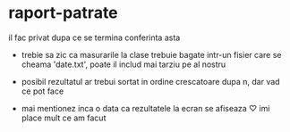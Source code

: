 # raport-patrate
il fac privat dupa ce se termina conferinta asta

- trebie sa zic ca masurarile la clase trebuie bagate intr-un fisier care se cheama 'date.txt', poate il includ mai tarziu pe al nostru

- posibil rezultatul ar trebui sortat in ordine crescatoare dupa n, dar vad ce pot face
- mai mentionez inca o data ca rezultatele la ecran se afiseaza
♡ imi place mult ce am facut

